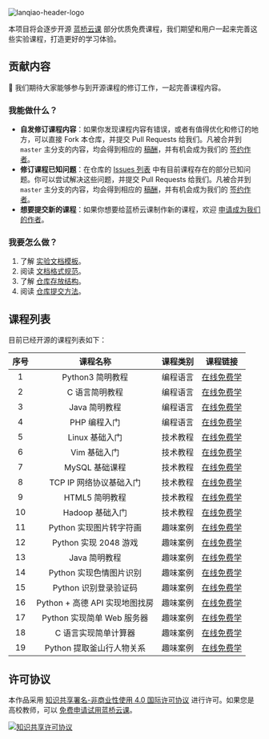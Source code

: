 ![lanqiao-header-logo](https://static.shiyanlou.com/lanqiao/frontend/dist/img/lanqiao-header-logo.9b2adbf.svg)

本项目将会逐步开源 [蓝桥云课](https://www.lanqiao.cn/) 部分优质免费课程，我们期望和用户一起来完善这些实验课程，打造更好的学习体验。

## 贡献内容

👏 我们期待大家能够参与到开源课程的修订工作，一起完善课程内容。

### 我能做什么？

- **自发修订课程内容**：如果你发现课程内容有错误，或者有值得优化和修订的地方，可以直接 Fork 本仓库，并提交 Pull Requests 给我们。凡被合并到 `master` 主分支的内容，均会得到相应的 [稿酬](https://github.com/lanqiao-courses/free-courses/discussions/11)，并有机会成为我们的 [签约作者](https://www.lanqiao.cn/contribute/)。
- **修订课程已知问题**：在仓库的 [Issues 列表](https://github.com/lanqiao-courses/free-courses/issues) 中有目前课程存在的部分已知问题。你可以尝试解决这些问题，并提交 Pull Requests 给我们。凡被合并到 `master` 主分支的内容，均会得到相应的 [稿酬](https://github.com/lanqiao-courses/free-courses/discussions/11)，并有机会成为我们的 [签约作者](https://www.lanqiao.cn/contribute/)。
- **想要提交新的课程**：如果你想要给蓝桥云课制作新的课程，欢迎 [申请成为我们的作者](https://www.lanqiao.cn/contribute/)。

### 我要怎么做？

1. 了解 [实验文档模板](https://github.com/lanqiao-courses/free-courses/discussions/6)。
2. 阅读 [文档格式规范](https://github.com/lanqiao-courses/free-courses/discussions/3)。
3. 了解 [仓库存放结构](https://github.com/lanqiao-courses/free-courses/discussions/12)。
4. 阅读 [仓库提交方法](https://github.com/lanqiao-courses/free-courses/discussions/8)。

## 课程列表

目前已经开源的课程列表如下：

| **序号** |          **课程名称**          | **课程类别** |                  **课程链接**                   |
| :------: | :----------------------------: | :----------: | :---------------------------------------------: |
|    1     |        Python3 简明教程        |   编程语言   | [在线免费学](https://www.lanqiao.cn/courses/596)  |
|    2     |         C 语言简明教程         |   编程语言   |  [在线免费学](https://www.lanqiao.cn/courses/57)  |
|    3     |         Java 简明教程          |   编程语言   | [在线免费学](https://www.lanqiao.cn/courses/1230) |
|    4     |          PHP 编程入门          |   编程语言   |  [在线免费学](https://www.lanqiao.cn/courses/23)  |
|    5     |         Linux 基础入门         |   技术教程   |  [在线免费学](https://www.lanqiao.cn/courses/1)   |
|    6     |          Vim 基础入门          |   技术教程   |  [在线免费学](https://www.lanqiao.cn/courses/2)   |
|    7     |         MySQL 基础课程         |   技术教程   |  [在线免费学](https://www.lanqiao.cn/courses/9)   |
|    8     |    TCP IP 网络协议基础入门     |   技术教程   |  [在线免费学](https://www.lanqiao.cn/courses/98)  |
|    9     |         HTML5 简明教程         |   技术教程   |  [在线免费学](https://www.lanqiao.cn/courses/43)  |
|    10    |        Hadoop 基础入门         |   技术教程   | [在线免费学](https://www.lanqiao.cn/courses/237)  |
|    11    |    Python 实现图片转字符画     |   趣味案例   | [在线免费学](https://www.lanqiao.cn/courses/370)  |
|    12    |     Python 实现 2048 游戏      |   趣味案例   | [在线免费学](https://www.lanqiao.cn/courses/368)  |
|    13    |         Java 简明教程          |   趣味案例   | [在线免费学](https://www.lanqiao.cn/courses/1230) |
|    14    |    Python 实现色情图片识别     |   趣味案例   | [在线免费学](https://www.lanqiao.cn/courses/589)  |
|    15    |     Python 识别登录验证码      |   趣味案例   | [在线免费学](https://www.lanqiao.cn/courses/364)  |
|    16    | Python + 高德 API 实现地图找房 |   趣味案例   | [在线免费学](https://www.lanqiao.cn/courses/599)  |
|    17    |   Python 实现简单 Web 服务器   |   趣味案例   | [在线免费学](https://www.lanqiao.cn/courses/552)  |
|    18    |      C 语言实现简单计算器      |   趣味案例   |  [在线免费学](https://www.lanqiao.cn/courses/75)  |
|    19    |   Python 提取釜山行人物关系    |   趣味案例   | [在线免费学](https://www.lanqiao.cn/courses/677)  |

## 许可协议

本作品采用 [知识共享署名-非商业性使用 4.0 国际许可协议](http://creativecommons.org/licenses/by-nc/4.0/) 进行许可。如果您是高校教师，可以 [免费申请试用蓝桥云课](https://www.lanqiao.cn/saas/school/)。

<a rel="license" href="http://creativecommons.org/licenses/by-nc/4.0/"><img alt="知识共享许可协议" style="border-width:0" src="https://i.creativecommons.org/l/by-nc/4.0/88x31.png" /></a>
